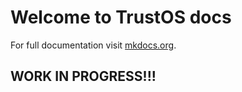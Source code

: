 # Welcome to TrustOS docs

For full documentation visit [mkdocs.org](https://mkdocs.org).

## WORK IN PROGRESS!!!


